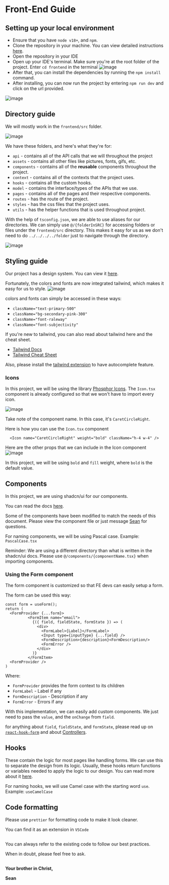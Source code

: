 # Front-End Guide

## Setting up your local environment

- Ensure that you have `node v18+`, and `npm`.
- Clone the repository in your machine. You can view detailed instructions [here](https://docs.google.com/spreadsheets/d/1fs1PiRtqxIcetbEjcDo6Adia3vk7rxpiOeCc2Egtb3s/edit#gid=2016470823).
- Open the repository in your IDE
- Open up your IDE's terminal. Make sure you're at the root folder of the project. Enter `cd frontend` in the terminal
  ![image](https://github.com/SPARCS-UP-Mindanao/SPARCS-Event-Platform/assets/85269524/adcdd520-d032-4380-8a85-81bbf39805c2)
- After that, you can install the dependencies by running the `npm install` command.
- After installing, you can now run the project by entering `npm run dev` and click on the url provided.

![image](https://github.com/SPARCS-UP-Mindanao/SPARCS-Event-Platform/assets/85269524/c44ea864-f1da-4d78-bb0c-980345125b3f)

## Directory guide

We will mostly work in the `frontend/src` folder.

![image](https://github.com/SPARCS-UP-Mindanao/SPARCS-Event-Platform/assets/85269524/f6cb7718-3817-4c12-9574-ff5c7a09f033)

We have these folders, and here's what they're for:

- `api` - contains all of the API calls that we will throughout the project
- `assets` - contains all other files like pictures, fonts, gifs, etc.
- `components` - contains all of the **reusable** components throughout the project.
- `context` - contains all of the contexts that the project uses.
- `hooks` - contains all the custom hooks.
- `model` - contains the interface/types of the APIs that we use.
- `pages` - contains all of the pages and their respective components.
- `routes` - has the route of the project.
- `styles` - has the css files that the project uses.
- `utils` - has the helper functions that is used throughout project.

With the help of `tsconfig.json`, we are able to use aliases for our directories.
We can simply use `@/{folderInSRC}` for accessing folders or files under the `frontend/src` directory.
This makes it easy for us as we don't need to do `../../../../folder` just to navigate through the directory.

![image](https://github.com/SPARCS-UP-Mindanao/SPARCS-Event-Platform/assets/85269524/08d2ed2c-84b7-4a93-a110-0bf5af71d4dc)

## Styling guide

Our project has a design system. You can view it [here](https://www.figma.com/file/F2HfagNiajlBmN4vDXvqg1/SPARCS-Ticket-%26-Certificate-System?type=design&node-id=0-1&mode=design&t=WFJeam4Qa4DSPi6F-0).

Fortunately, the colors and fonts are now integrated tailwind, which makes it easy for us to style.
![image](https://github.com/SPARCS-UP-Mindanao/SPARCS-Event-Platform/assets/85269524/801c200c-22b1-4762-afd2-65dbd3d547a9)

colors and fonts can simply be accessed in these ways:

- `className="text-primary-500"`
- `className="bg-secondary-pink-300"`
- `className="font-raleway"`
- `className="font-subjectivity"`

If you're new to tailwind, you can also read about tailwind here and the cheat sheet.

- [Tailwind Docs](https://tailwindcss.com/)
- [Tailwind Cheat Sheet](https://nerdcave.com/tailwind-cheat-sheet)

Also, please install the [tailwind extension](https://marketplace.visualstudio.com/items?itemName=bradlc.vscode-tailwindcss) to have autocomplete feature.

### Icons

In this project, we will be using the library [Phosphor Icons](https://phosphoricons.com/). The `Icon.tsx` component is already configured so that we won't have to import every icon.

![image](https://github.com/SPARCS-UP-Mindanao/SPARCS-Event-Platform/assets/85269524/bc6587de-04f0-4691-9d7b-e73b6ff0e415)

Take note of the component name. In this case, it's `CaretCircleRight`.

Here is how you can use the `Icon.tsx` component

```
  <Icon name="CaretCircleRight" weight="bold" className="h-4 w-4" />
```

Here are the other props that we can include in the Icon component
![image](https://github.com/SPARCS-UP-Mindanao/SPARCS-Event-Platform/assets/85269524/1be66947-d8d6-4090-8d61-067f202f3d1a)

In this project, we will be using `bold` and `fill` weight, where `bold` is the default value.

## Components

In this project, we are using shadcn/ui for our components.

You can read the docs [here](https://ui.shadcn.com/).

Some of the components have been modified to match the needs of this document.
Please view the component file or just message [Sean](https://www.facebook.com/seangaaab) for questions.

For naming components, we will be using Pascal case. Example: `PascalCase.tsx`

Reminder: We are using a different directory than what is written in the shadcn/ui docs. Please use `@/components/{componentName.tsx}` when importing components.

### Using the Form component

The form component is customized so that FE devs can easily setup a form.

The form can be used this way:

```
const form = useForm();
return (
  <FormProvider {...form}>
          <FormItem name="email">
            {({ field, fieldState, formState }) => (
              <div>
                <FormLabel>{Label}</FormLabel>
                <Input type={inputType} {...field} />
                <FormDescription>{description}<FormDescription/>
                <FormError />
              </div>
            )}
          </FormItem>
  <FormProvider />
)
```

Where:

- `FormProvider` provides the form context to its children
- `FormLabel` - Label if any
- `FormDescription` - Description if any
- `FormError` - Errors if any

With this implementation, we can easily add custom components. We just need to pass the `value`, and the `onChange` from `field`.

for anything about `field`, `fieldState`, and `formState`, please read up on [`react-hook-form`](https://react-hook-form.com/) and about [Controllers](https://react-hook-form.com/docs/usecontroller/controller).

## Hooks

These contain the logic for most pages like handling forms. We can use this to separate the design from its logic.
Usually, these hooks return functions or variables needed to apply the logic to our design.
You can read more about it [here](https://react.dev/learn/reusing-logic-with-custom-hooks).

For naming hooks, we will use Camel case with the starting word `use`. Example: `useCamelCase`

## Code formatting

Please use `prettier` for formatting code to make it look cleaner.

You can find it as an extension in `VSCode`

##

You can always refer to the existing code to follow our best practices.

When in doubt, please feel free to ask.

##

**Your brother in Christ,**

**Sean**
